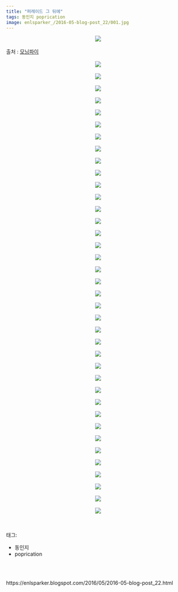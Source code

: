 ```yaml
---
title: "퍼레이드 그 뒤에"
tags: 동인지 poprication
image: enlsparker_/2016-05-blog-post_22/001.jpg
---
```

<div class="article">
<div class="post-body entry-content" id="post-body-3996812770766367112" itemprop="description articleBody">
<div class="separator" style="clear: both; text-align: center;">
<img src="{{ site.nasurl }}/enlsparker_/2016-05-blog-post_22/001.jpg"/></div>
<a name="more"></a><br/>
출처 : <a href="http://blog.naver.com/qun202/220543082347">모닝파이</a><br/>
<br/>
<div class="separator" style="clear: both; text-align: center;">
<img src="{{ site.nasurl }}/enlsparker_/2016-05-blog-post_22/002.jpg"/></div>
<br/>
<div class="separator" style="clear: both; text-align: center;">
<img src="{{ site.nasurl }}/enlsparker_/2016-05-blog-post_22/003.jpg"/></div>
<br/>
<div class="separator" style="clear: both; text-align: center;">
<img src="{{ site.nasurl }}/enlsparker_/2016-05-blog-post_22/004.jpg"/></div>
<br/>
<div class="separator" style="clear: both; text-align: center;">
<img src="{{ site.nasurl }}/enlsparker_/2016-05-blog-post_22/005.jpg"/></div>
<br/>
<div class="separator" style="clear: both; text-align: center;">
<img src="{{ site.nasurl }}/enlsparker_/2016-05-blog-post_22/006.jpg"/></div>
<br/>
<div class="separator" style="clear: both; text-align: center;">
<img src="{{ site.nasurl }}/enlsparker_/2016-05-blog-post_22/007.jpg"/></div>
<br/>
<div class="separator" style="clear: both; text-align: center;">
<img src="{{ site.nasurl }}/enlsparker_/2016-05-blog-post_22/008.jpg"/></div>
<br/>
<div class="separator" style="clear: both; text-align: center;">
<img src="{{ site.nasurl }}/enlsparker_/2016-05-blog-post_22/009.jpg"/></div>
<br/>
<div class="separator" style="clear: both; text-align: center;">
<img src="{{ site.nasurl }}/enlsparker_/2016-05-blog-post_22/010.jpg"/></div>
<br/>
<div class="separator" style="clear: both; text-align: center;">
<img src="{{ site.nasurl }}/enlsparker_/2016-05-blog-post_22/011.jpg"/></div>
<br/>
<div class="separator" style="clear: both; text-align: center;">
<img src="{{ site.nasurl }}/enlsparker_/2016-05-blog-post_22/012.jpg"/></div>
<br/>
<div class="separator" style="clear: both; text-align: center;">
<img src="{{ site.nasurl }}/enlsparker_/2016-05-blog-post_22/013.jpg"/></div>
<br/>
<div class="separator" style="clear: both; text-align: center;">
<img src="{{ site.nasurl }}/enlsparker_/2016-05-blog-post_22/014.jpg"/></div>
<br/>
<div class="separator" style="clear: both; text-align: center;">
<img src="{{ site.nasurl }}/enlsparker_/2016-05-blog-post_22/015.jpg"/></div>
<br/>
<div class="separator" style="clear: both; text-align: center;">
<img src="{{ site.nasurl }}/enlsparker_/2016-05-blog-post_22/016.jpg"/></div>
<br/>
<div class="separator" style="clear: both; text-align: center;">
<img src="{{ site.nasurl }}/enlsparker_/2016-05-blog-post_22/017.jpg"/></div>
<br/>
<div class="separator" style="clear: both; text-align: center;">
<img src="{{ site.nasurl }}/enlsparker_/2016-05-blog-post_22/018.jpg"/></div>
<br/>
<div class="separator" style="clear: both; text-align: center;">
<img src="{{ site.nasurl }}/enlsparker_/2016-05-blog-post_22/019.jpg"/></div>
<br/>
<div class="separator" style="clear: both; text-align: center;">
<img src="{{ site.nasurl }}/enlsparker_/2016-05-blog-post_22/020.jpg"/></div>
<br/>
<div class="separator" style="clear: both; text-align: center;">
<img src="{{ site.nasurl }}/enlsparker_/2016-05-blog-post_22/021.jpg"/></div>
<br/>
<div class="separator" style="clear: both; text-align: center;">
<img src="{{ site.nasurl }}/enlsparker_/2016-05-blog-post_22/022.jpg"/></div>
<br/>
<div class="separator" style="clear: both; text-align: center;">
<img src="{{ site.nasurl }}/enlsparker_/2016-05-blog-post_22/023.jpg"/></div>
<br/>
<div class="separator" style="clear: both; text-align: center;">
<img src="{{ site.nasurl }}/enlsparker_/2016-05-blog-post_22/024.jpg"/></div>
<br/>
<div class="separator" style="clear: both; text-align: center;">
<img src="{{ site.nasurl }}/enlsparker_/2016-05-blog-post_22/025.jpg"/></div>
<br/>
<div class="separator" style="clear: both; text-align: center;">
<img src="{{ site.nasurl }}/enlsparker_/2016-05-blog-post_22/026.jpg"/></div>
<br/>
<div class="separator" style="clear: both; text-align: center;">
<img src="{{ site.nasurl }}/enlsparker_/2016-05-blog-post_22/027.jpg"/></div>
<br/>
<div class="separator" style="clear: both; text-align: center;">
<img src="{{ site.nasurl }}/enlsparker_/2016-05-blog-post_22/028.jpg"/></div>
<br/>
<div class="separator" style="clear: both; text-align: center;">
<img src="{{ site.nasurl }}/enlsparker_/2016-05-blog-post_22/029.jpg"/></div>
<br/>
<div class="separator" style="clear: both; text-align: center;">
<img src="{{ site.nasurl }}/enlsparker_/2016-05-blog-post_22/030.jpg"/></div>
<br/>
<div class="separator" style="clear: both; text-align: center;">
<img src="{{ site.nasurl }}/enlsparker_/2016-05-blog-post_22/031.jpg"/></div>
<br/>
<div class="separator" style="clear: both; text-align: center;">
<img src="{{ site.nasurl }}/enlsparker_/2016-05-blog-post_22/032.jpg"/></div>
<br/>
<div class="separator" style="clear: both; text-align: center;">
<img src="{{ site.nasurl }}/enlsparker_/2016-05-blog-post_22/033.jpg"/></div>
<br/>
<div class="separator" style="clear: both; text-align: center;">
<img src="{{ site.nasurl }}/enlsparker_/2016-05-blog-post_22/034.jpg"/></div>
<br/>
<div class="separator" style="clear: both; text-align: center;">
<img src="{{ site.nasurl }}/enlsparker_/2016-05-blog-post_22/035.jpg"/></div>
<br/>
<div class="separator" style="clear: both; text-align: center;">
<img src="{{ site.nasurl }}/enlsparker_/2016-05-blog-post_22/036.jpg"/></div>
<br/>
<div class="separator" style="clear: both; text-align: center;">
<img src="{{ site.nasurl }}/enlsparker_/2016-05-blog-post_22/037.jpg"/></div>
<br/>
<div class="separator" style="clear: both; text-align: center;">
<img src="{{ site.nasurl }}/enlsparker_/2016-05-blog-post_22/038.jpg"/></div>
<br/>
<div class="separator" style="clear: both; text-align: center;">
<img src="{{ site.nasurl }}/enlsparker_/2016-05-blog-post_22/039.jpg"/></div>
<br/>
<div style="clear: both;"></div>
</div></div><br/>
<div class="tagTrail">
<p>태그: </p>
<ul>
<li>동인지</li>
<li>poprication</li>
</ul>
</div><br/>

<br/>
<p id="refer">https://enlsparker.blogspot.com/2016/05/2016-05-blog-post_22.html</p>
<br/>
